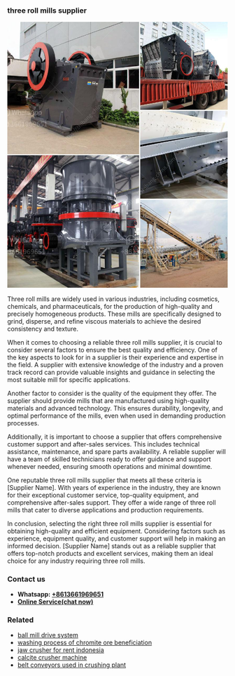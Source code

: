 <h3>three roll mills supplier</h3><img src='1704857180.jpg' alt=''><p>Three roll mills are widely used in various industries, including cosmetics, chemicals, and pharmaceuticals, for the production of high-quality and precisely homogeneous products. These mills are specifically designed to grind, disperse, and refine viscous materials to achieve the desired consistency and texture.</p><p>When it comes to choosing a reliable three roll mills supplier, it is crucial to consider several factors to ensure the best quality and efficiency. One of the key aspects to look for in a supplier is their experience and expertise in the field. A supplier with extensive knowledge of the industry and a proven track record can provide valuable insights and guidance in selecting the most suitable mill for specific applications.</p><p>Another factor to consider is the quality of the equipment they offer. The supplier should provide mills that are manufactured using high-quality materials and advanced technology. This ensures durability, longevity, and optimal performance of the mills, even when used in demanding production processes.</p><p>Additionally, it is important to choose a supplier that offers comprehensive customer support and after-sales services. This includes technical assistance, maintenance, and spare parts availability. A reliable supplier will have a team of skilled technicians ready to offer guidance and support whenever needed, ensuring smooth operations and minimal downtime.</p><p>One reputable three roll mills supplier that meets all these criteria is [Supplier Name]. With years of experience in the industry, they are known for their exceptional customer service, top-quality equipment, and comprehensive after-sales support. They offer a wide range of three roll mills that cater to diverse applications and production requirements.</p><p>In conclusion, selecting the right three roll mills supplier is essential for obtaining high-quality and efficient equipment. Considering factors such as experience, equipment quality, and customer support will help in making an informed decision. [Supplier Name] stands out as a reliable supplier that offers top-notch products and excellent services, making them an ideal choice for any industry requiring three roll mills.</p><h3>Contact us</h3><ul><li><strong>Whatsapp:&nbsp;<a href="https://wa.me/8613661969651">+8613661969651</a></strong></li><li><a href="https://swt.shibang-china.com/?git&amp;zhl&amp;three roll mills supplier"><strong>Online Service(chat now)</strong></a></li></ul><h3>Related</h3><ul><li><a href='ball mill drive system.md'>ball mill drive system</a></li><li><a href='washing process of chromite ore beneficiation.md'>washing process of chromite ore beneficiation</a></li><li><a href='jaw crusher for rent indonesia.md'>jaw crusher for rent indonesia</a></li><li><a href='calcite crusher machine.md'>calcite crusher machine</a></li><li><a href='belt conveyors used in crushing plant.md'>belt conveyors used in crushing plant</a></li></ul>